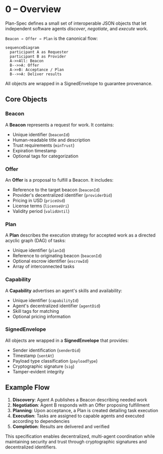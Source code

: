 # 0 – Overview

Plan-Spec defines a small set of interoperable JSON objects that let
independent software agents *discover*, *negotiate*, and *execute* work.

`Beacon → Offer → Plan` is the canonical flow:

```mermaid
sequenceDiagram
  participant A as Requester
  participant B as Provider
  A->>All: Beacon
  B-->>A: Offer
  A->>B: Acceptance / Plan
  B-->>A: Deliver results
```

All objects are wrapped in a SignedEnvelope to guarantee provenance.

## Core Objects

### Beacon
A **Beacon** represents a request for work. It contains:
- Unique identifier (`beaconId`)
- Human-readable title and description
- Trust requirements (`minTrust`)
- Expiration timestamp
- Optional tags for categorization

### Offer
An **Offer** is a proposal to fulfill a Beacon. It includes:
- Reference to the target beacon (`beaconId`)
- Provider's decentralized identifier (`providerDid`)
- Pricing in USD (`priceUsd`)
- License terms (`licenseUri`)
- Validity period (`validUntil`)

### Plan
A **Plan** describes the execution strategy for accepted work as a directed acyclic graph (DAG) of tasks:
- Unique identifier (`planId`)
- Reference to originating beacon (`beaconId`)
- Optional escrow identifier (`escrowId`)
- Array of interconnected tasks

### Capability
A **Capability** advertises an agent's skills and availability:
- Unique identifier (`capabilityId`)
- Agent's decentralized identifier (`agentDid`)
- Skill tags for matching
- Optional pricing information

### SignedEnvelope
All objects are wrapped in a **SignedEnvelope** that provides:
- Sender identification (`senderDid`)
- Timestamp (`sentAt`)
- Payload type classification (`payloadType`)
- Cryptographic signature (`sig`)
- Tamper-evident integrity

## Example Flow

1. **Discovery**: Agent A publishes a Beacon describing needed work
2. **Negotiation**: Agent B responds with an Offer proposing fulfillment
3. **Planning**: Upon acceptance, a Plan is created detailing task execution
4. **Execution**: Tasks are assigned to capable agents and executed according to dependencies
5. **Completion**: Results are delivered and verified

This specification enables decentralized, multi-agent coordination while maintaining security and trust through cryptographic signatures and decentralized identifiers.
